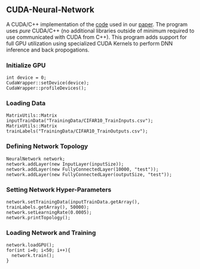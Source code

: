 ## CUDA-Neural-Network
A CUDA/C++ implementation of the [code](https://github.com/BrendanCReidy/Java-ML-Framework/blob/master) used in our [paper](https://ieeexplore.ieee.org/abstract/document/9516756). The program uses *pure* CUDA/C++ (no additional libraries outside of minimum required to use communicated with CUDA from C++). This program adds support for full GPU utilization using specialized CUDA Kernels to perform DNN inference and back propogations. 

### Initialize GPU
```
int device = 0;
CudaWrapper::setDevice(device);
CudaWrapper::profileDevices();
```

### Loading Data
```
MatrixUtils::Matrix inputTrainData("TrainingData/CIFAR10_TrainInputs.csv");
MatrixUtils::Matrix trainLabels("TrainingData/CIFAR10_TrainOutputs.csv");
```

### Defining Network Topology
```
NeuralNetwork network;
network.addLayer(new InputLayer(inputSize));
network.addLayer(new FullyConnectedLayer(10000, "test"));
network.addLayer(new FullyConnectedLayer(outputSize, "test"));
```

### Setting Network Hyper-Parameters
```
network.setTrainingData(inputTrainData.getArray(), trainLabels.getArray(), 50000);
network.setLearningRate(0.0005);
network.printTopology();
```

### Loading Network and Training
```
network.loadGPU();
for(int i=0; i<50; i++){
  network.train();
}
```
